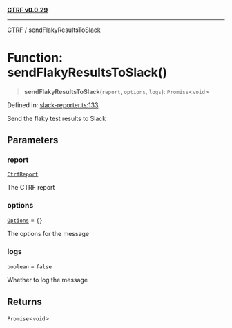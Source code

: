 [**CTRF v0.0.29**](../README.md)

***

[CTRF](../README.md) / sendFlakyResultsToSlack

# Function: sendFlakyResultsToSlack()

> **sendFlakyResultsToSlack**(`report`, `options`, `logs`): `Promise`\<`void`\>

Defined in: [slack-reporter.ts:133](https://github.com/ctrf-io/slack-ctrf/blob/main/src/slack-reporter.ts#L133)

Send the flaky test results to Slack

## Parameters

### report

[`CtrfReport`](../interfaces/CtrfReport.md)

The CTRF report

### options

[`Options`](../interfaces/Options.md) = `{}`

The options for the message

### logs

`boolean` = `false`

Whether to log the message

## Returns

`Promise`\<`void`\>
